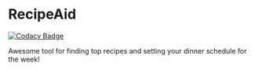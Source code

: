 # RecipeAid

[![Codacy Badge](https://api.codacy.com/project/badge/Grade/1a0a5c2e8d5844e88026478735398788)](https://www.codacy.com/app/meirrosendorff/RecipeAid-IOS?utm_source=github.com&amp;utm_medium=referral&amp;utm_content=meirrosendorff/RecipeAid-IOS&amp;utm_campaign=Badge_Grade)

Awesome tool for finding top recipes and setting your dinner schedule for the week!
